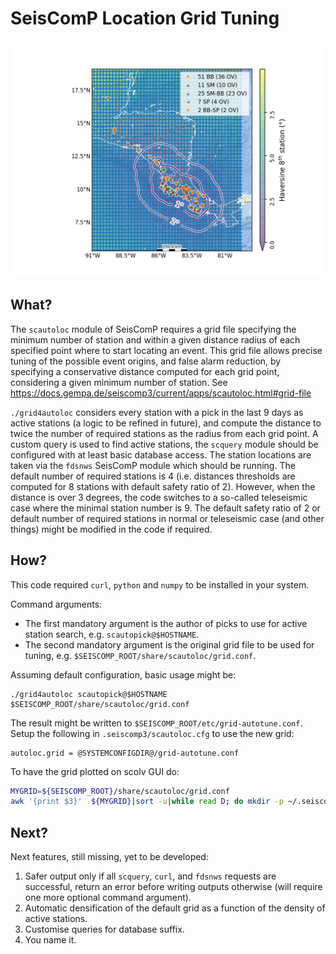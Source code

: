 # SeisComP Location Grid Tuning
![SeisComP Location Grid Tuning for Scautoloc in Costa Rica showing increasing distance threshold with increase disctance to the seismic network](example.png)
## What?
The `scautoloc` module of SeisComP requires a grid file specifying the minimum number of station and within a given distance radius of each specified point where to start locating an event.
This grid file allows precise tuning of the possible event origins, and false alarm reduction, by specifying a conservative distance computed for each grid point, considering a given minimum number of station.
See https://docs.gempa.de/seiscomp3/current/apps/scautoloc.html#grid-file

`./grid4autoloc` considers every station with a pick in the last 9 days as active stations (a logic to be refined in future), and compute the distance to twice the number of required stations as the radius from each grid point.
A custom query is used to find active stations, the `scquery` module should be configured with at least basic database access.
The station locations are taken via the `fdsnws` SeisComP module which should be running.
The default number of required stations is 4 (i.e. distances thresholds are computed for 8 stations with default safety ratio of 2).
However, when the distance is over 3 degrees, the code switches to a so-called teleseismic case where the minimal station number is 9.
The default safety ratio of 2 or default number of required stations in normal or teleseismic case (and other things) might be modified in the code if required.

## How?
This code required `curl`, `python` and `numpy` to be installed in your system.

Command arguments:
- The first mandatory argument is the author of picks to use for active station search, e.g. `scautopick@$HOSTNAME`.
- The second mandatory argument is the original grid file to be used for tuning, e.g. `$SEISCOMP_ROOT/share/scautoloc/grid.conf`.

Assuming default configuration, basic usage might be:
```
./grid4autoloc scautopick@$HOSTNAME $SEISCOMP_ROOT/share/scautoloc/grid.conf
```

The result might be written to `$SEISCOMP_ROOT/etc/grid-autotune.conf`.
Setup the following in `.seiscomp3/scautoloc.cfg` to use the new grid:
```
autoloc.grid = @SYSTEMCONFIGDIR@/grid-autotune.conf
```

To  have the  grid plotted on scolv GUI do:
```bash
MYGRID=${SEISCOMP_ROOT}/share/scautoloc/grid.conf
awk '{print $3}'  ${MYGRID}|sort -u|while read D; do mkdir -p ~/.seiscomp3/bna/grid/${D} ; awk '$3~/'$D'/{NL=NL+1;{if($2>180) $2=$2-360} printf "\"%d\",\"grid point %d %.1f km deep\", 1\n",NL,NL,'$D' ;printf "%s,%s\n",$2,$1}'  ${MYGRID}/share/scautoloc/grid.conf >  ~/.seiscomp3/bna/grid/${D}/grid.bna;done
```

## Next?
Next features, still missing, yet to be developed:
1. Safer output only if all `scquery`, `curl`, and `fdsnws` requests are successful, return an error before writing outputs otherwise (will require one more optional command argument).
2. Automatic densification of the default grid as a function of the density of active stations.
3. Customise queries for database suffix.
4. You name it.
